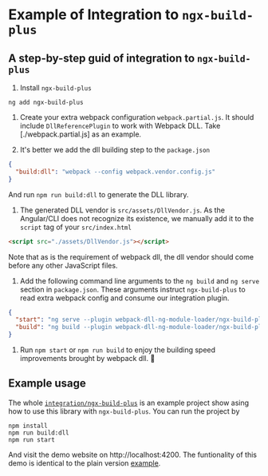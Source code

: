 # Example of Integration to `ngx-build-plus`

## A step-by-step guid of integration to `ngx-build-plus`

1. Install `ngx-build-plus`

```
ng add ngx-build-plus
```

1. Create your extra webpack configuration `webpack.partial.js`. It should include `DllReferencePlugin` to work with Webpack DLL. Take [./webpack.partial.js] as an example.

1. It's better we add the dll building step to the `package.json`

```json
{
  "build:dll": "webpack --config webpack.vendor.config.js"
}
```

And run `npm run build:dll` to generate the DLL library.

1. The generated DLL vendor is `src/assets/DllVendor.js`. As the Angular/CLI does not recognize its existence, we manually add it to the `script` tag of your `src/index.html`

```html
<script src="./assets/DllVendor.js"></script>
```

Note that as is the requirement of webpack dll, the dll vendor should come before any other JavaScript files.

1. Add the following command line arguments to the `ng build` and `ng serve` section in `package.json`. These arguments instruct `ngx-build-plus` to read extra webpack config and consume our integration plugin.

```json
{
  "start": "ng serve --plugin webpack-dll-ng-module-loader/ngx-build-plus --extraWebpackConfig ./webpack.partial.js",
  "build": "ng build --plugin webpack-dll-ng-module-loader/ngx-build-plus --extraWebpackConfig ./webpack.partial.js"
}
```

1. Run `npm start` or `npm run build` to enjoy the building speed improvements brought by webpack dll. 🍻

## Example usage

The whole [`integration/ngx-build-plus`](.) is an example project show asing how to use this library with `ngx-build-plus`.
You can run the project by

```
npm install
npm run build:dll
npm run start
```

And visit the demo website on http://localhost:4200. The funtionality of this demo is identical to the plain version [example](../example).
